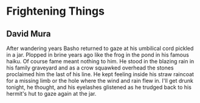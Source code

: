 # Frightening Things
## David Mura
After wandering years
Basho returned
to gaze at his umbilical cord
pickled in a jar. Plopped
in brine years ago
like the frog in the pond
in his famous haiku.
Of course
fame meant nothing
to him. He stood
in the blazing rain
in his family graveyard
and as a crow squawked overhead
the stones proclaimed him
the last of his line. He
kept feeling inside his
straw raincoat for a missing
limb or the hole where
the wind and rain
flew in. I'll get drunk
tonight, he thought,
and his eyelashes glistened
as he trudged back
to his hermit's hut
to gaze again at the jar.